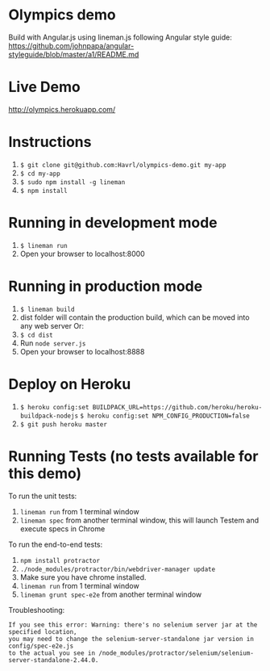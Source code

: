 Olympics demo
===========================

Build with Angular.js using lineman.js following Angular style guide: https://github.com/johnpapa/angular-styleguide/blob/master/a1/README.md

# Live Demo
http://olympics.herokuapp.com/

# Instructions
1. `$ git clone git@github.com:Havrl/olympics-demo.git my-app`
2. `$ cd my-app`
3. `$ sudo npm install -g lineman`
5. `$ npm install`

# Running in development mode
1. `$ lineman run`
2. Open your browser to localhost:8000

# Running in production mode
1. `$ lineman build`
2. dist folder will contain the production build, which can be moved into any web server
Or:
3. `$ cd dist`
4. Run `node server.js`
5. Open your browser to localhost:8888

# Deploy on Heroku
1. `$ heroku config:set BUILDPACK_URL=https://github.com/heroku/heroku-buildpack-nodejs`
   `$ heroku config:set NPM_CONFIG_PRODUCTION=false`
2. `$ git push heroku master`


# Running Tests (no tests available for this demo)

To run the unit tests:

1. `lineman run` from 1 terminal window
2. `lineman spec` from another terminal window, this will launch Testem and execute specs in Chrome

To run the end-to-end tests:

1. `npm install protractor`
2. `./node_modules/protractor/bin/webdriver-manager update`
3. Make sure you have chrome installed.
4. `lineman run` from 1 terminal window
5. `lineman grunt spec-e2e` from another terminal window

  Troubleshooting:

    If you see this error: Warning: there's no selenium server jar at the specified location,
    you may need to change the selenium-server-standalone jar version in config/spec-e2e.js
    to the actual you see in /node_modules/protractor/selenium/selenium-server-standalone-2.44.0.
